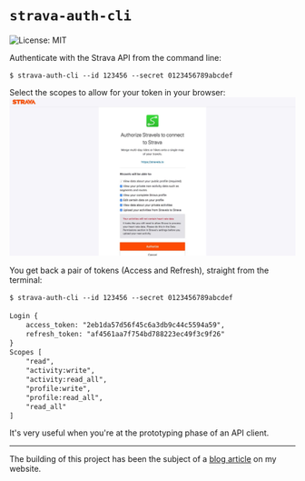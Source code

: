 # `strava-auth-cli`

![License: MIT](https://img.shields.io/badge/license-MIT-blue.svg)

Authenticate with the Strava API from the command line:

```shell
$ strava-auth-cli --id 123456 --secret 0123456789abcdef
```

Select the scopes to allow for your token in your browser:
![Strava authorization page](./browser.jpg)

You get back a pair of tokens (Access and Refresh), straight from the terminal:

```
$ strava-auth-cli --id 123456 --secret 0123456789abcdef

Login {
    access_token: "2eb1da57d56f45c6a3db9c44c5594a59",
    refresh_token: "af4561aa7f754bd788223ec49f3c9f26"
}
Scopes [
    "read",
    "activity:write",
    "activity:read_all",
    "profile:write",
    "profile:read_all",
    "read_all"
]
```

It's very useful when you're at the prototyping phase of an API client.

---

The building of this project has been the subject of a
[blog article](https://francoisbest.com/posts/2019/strava-auth-cli-in-rust)
on my website.
